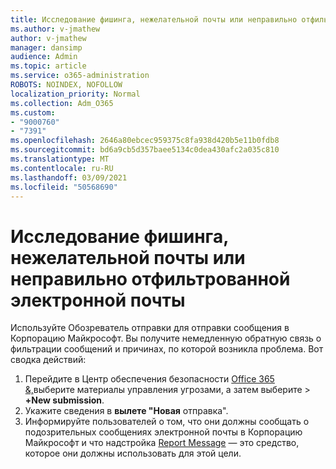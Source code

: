 ```yaml
---
title: Исследование фишинга, нежелательной почты или неправильно отфильтрованной электронной почты
ms.author: v-jmathew
author: v-jmathew
manager: dansimp
audience: Admin
ms.topic: article
ms.service: o365-administration
ROBOTS: NOINDEX, NOFOLLOW
localization_priority: Normal
ms.collection: Adm_O365
ms.custom:
- "9000760"
- "7391"
ms.openlocfilehash: 2646a80ebcec959375c8fa938d420b5e11b0fdb8
ms.sourcegitcommit: bd6a9cb5d357baee5134c0dea430afc2a035c810
ms.translationtype: MT
ms.contentlocale: ru-RU
ms.lasthandoff: 03/09/2021
ms.locfileid: "50568690"
---
```

# <a name="investigate-phishing-spam-or-incorrectly-filtered-email"></a>Исследование фишинга, нежелательной почты или неправильно отфильтрованной электронной почты

Используйте Обозреватель отправки для отправки сообщения в Корпорацию Майкрософт. Вы получите немедленную обратную связь о фильтрации сообщений и причинах, по которой возникла проблема. Вот сводка действий:

1. Перейдите в Центр обеспечения безопасности [Office 365 &,](https://go.microsoft.com/fwlink/p/?linkid=2077143)выберите материалы управления угрозами, а затем выберите   >   **+New submission**.
2. Укажите сведения в **вылете "Новая** отправка".
3. Информируйте пользователей о том, что они должны сообщать о подозрительных сообщениях электронной почты в Корпорацию Майкрософт и что надстройка [Report Message](https://go.microsoft.com/fwlink/?linkid=2092385) — это средство, которое они должны использовать для этой цели.

